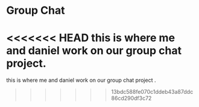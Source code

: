 # Group Chat 
<<<<<<< HEAD
this is where me and daniel work on our group chat project.
=======
this is where me and daniel work on our group chat project .
>>>>>>> 13bdc588fe070c1ddeb43a87ddc86cd290df3c72
